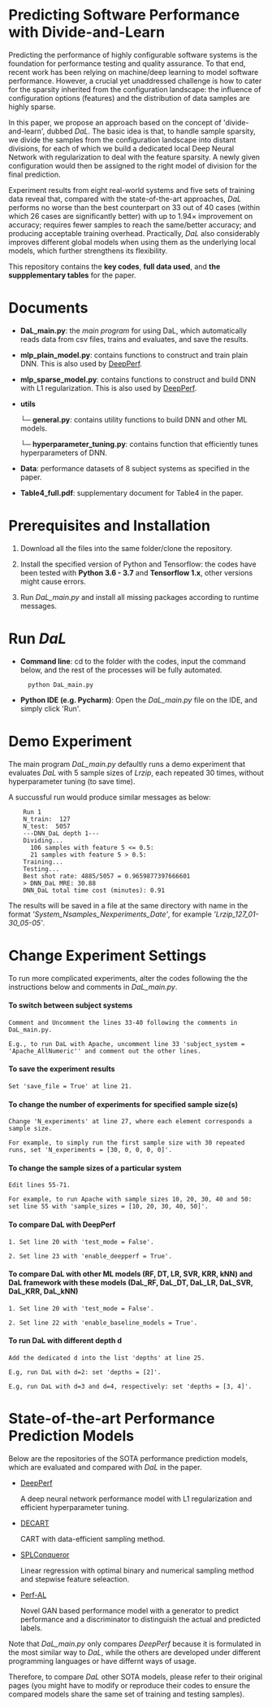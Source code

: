 # Predicting Software Performance with Divide-and-Learn
Predicting the performance of highly configurable software systems is the foundation for performance testing and quality assurance. To that end, recent work has been relying on machine/deep learning to model software performance. However, a crucial yet unaddressed challenge is how to cater for the sparsity inherited from the configuration landscape: the influence of configuration options (features) and the distribution of data samples are highly sparse.

In this paper, we propose an approach based on the concept of 'divide-and-learn', dubbed *DaL*. The basic idea is that, to handle sample sparsity, we divide the samples from the configuration landscape into distant divisions, for each of which we build a dedicated local Deep Neural Network with regularization to deal with the feature sparsity. A newly given configuration would then be assigned to the right model of division for the final prediction.

Experiment results from eight real-world systems and five sets of training data reveal that, compared with the state-of-the-art approaches, *DaL* performs no worse than the best counterpart on 33 out of 40 cases (within which 26 cases are significantly better) with up to 1.94× improvement on accuracy; requires fewer samples to reach the same/better accuracy; and producing acceptable training overhead. Practically, *DaL* also considerably improves different global models when using them as the underlying local models, which further strengthens its flexibility. 

This repository contains the **key codes**, **full data used**, and **the suppplementary tables** for the paper.

# Documents

- **DaL_main.py**: 
the *main program* for using DaL, which automatically reads data from csv files, trains and evaluates, and save the results.

- **mlp_plain_model.py**:
contains functions to construct and train plain DNN. This is also used by [DeepPerf](https://github.com/DeepPerf/DeepPerf).
    
- **mlp_sparse_model.py**:
contains functions to construct and build DNN with L1 regularization. This is also used by [DeepPerf](https://github.com/DeepPerf/DeepPerf).

- **utils**

    └─ **general.py**:
    contains utility functions to build DNN and other ML models.
    
    └─ **hyperparameter_tuning.py**:
    contains function that efficiently tunes hyperparameters of DNN.
    

- **Data**:
performance datasets of 8 subject systems as specified in the paper.

- **Table4_full.pdf**:
supplementary document for Table4 in the paper.

# Prerequisites and Installation
1. Download all the files into the same folder/clone the repository.

2. Install the specified version of Python and Tensorflow:
the codes have been tested with **Python 3.6 - 3.7** and **Tensorflow 1.x**, other versions might cause errors.

3. Run *DaL_main.py* and install all missing packages according to runtime messages.


# Run *DaL*

- **Command line**: cd to the folder with the codes, input the command below, and the rest of the processes will be fully automated.

        python DaL_main.py
        
- **Python IDE (e.g. Pycharm)**: Open the *DaL_main.py* file on the IDE, and simply click 'Run'.


# Demo Experiment
The main program *DaL_main.py* defaultly runs a demo experiment that evaluates *DaL* with 5 sample sizes of *Lrzip*, 
each repeated 30 times, without hyperparameter tuning (to save time).

A succussful run would produce similar messages as below: 

        Run 1
        N_train:  127
        N_test:  5057
        ---DNN_DaL depth 1---
        Dividing...
          106 samples with feature 5 <= 0.5:
          21 samples with feature 5 > 0.5:
        Training...
        Testing...
        Best shot rate: 4885/5057 = 0.9659877397666601
        > DNN_DaL MRE: 30.88
        DNN_DaL total time cost (minutes): 0.91

The results will be saved in a file at the same directory with name in the format *'System_Nsamples_Nexperiments_Date'*, for example *'Lrzip_127_01-30_05-05'*.

# Change Experiment Settings
To run more complicated experiments, alter the codes following the the instructions below and comments in *DaL_main.py*.

#### To switch between subject systems
    Comment and Uncomment the lines 33-40 following the comments in DaL_main.py.

    E.g., to run DaL with Apache, uncomment line 33 'subject_system = 'Apache_AllNumeric'' and comment out the other lines.


#### To save the experiment results
    Set 'save_file = True' at line 21.


#### To change the number of experiments for specified sample size(s)
    Change 'N_experiments' at line 27, where each element corresponds a sample size. 

    For example, to simply run the first sample size with 30 repeated runs, set 'N_experiments = [30, 0, 0, 0, 0]'.

#### To change the sample sizes of a particular system
    Edit lines 55-71.

    For example, to run Apache with sample sizes 10, 20, 30, 40 and 50: set line 55 with 'sample_sizes = [10, 20, 30, 40, 50]'.


#### To compare DaL with DeepPerf
    1. Set line 20 with 'test_mode = False'.

    2. Set line 23 with 'enable_deepperf = True'.


#### To compare DaL with other ML models (RF, DT, LR, SVR, KRR, kNN) and DaL framework with these models (DaL_RF, DaL_DT, DaL_LR, DaL_SVR, DaL_KRR, DaL_kNN)
    1. Set line 20 with 'test_mode = False'.

    2. Set line 22 with 'enable_baseline_models = True'.


#### To run DaL with different depth d
    Add the dedicated d into the list 'depths' at line 25.
    
    E.g, run DaL with d=2: set 'depths = [2]'.

    E.g, run DaL with d=3 and d=4, respectively: set 'depths = [3, 4]'.


# State-of-the-art Performance Prediction Models
Below are the repositories of the SOTA performance prediction models, which are evaluated and compared with *DaL* in the paper. 

- [DeepPerf](https://github.com/DeepPerf/DeepPerf)

    A deep neural network performance model with L1 regularization and efficient hyperparameter tuning.

- [DECART](https://github.com/jmguo/DECART)

    CART with data-efficient sampling method.

- [SPLConqueror](https://github.com/se-sic/SPLConqueror)

    Linear regression with optimal binary and numerical sampling method and stepwise feature seleaction.

- [Perf-AL](https://github.com/GANPerf/GANPerf)

    Novel GAN based performance model with a generator to predict performance and a discriminator to distinguish the actual and predicted labels.
    


Note that *DaL_main.py* only compares *DeepPerf* because it is formulated in the most similar way to *DaL*, while the others are developed under different programming languages or have differnt ways of usage. 

Therefore, to compare *DaL* other SOTA models, please refer to their original pages (you might have to modify or reproduce their codes to ensure the compared models share the same set of training and testing samples).
